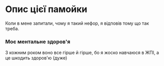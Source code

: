 # Опис цієї памойки

Коли в мене запитали, чому я такий нефор, я відповів тому що так треба.

### Моє ментальне здоров'я

З кожним роком воно все гірше й гірше, бо я жоско навчаюся в ЖПІ, а це шкодить здоров'ю (дуже)
